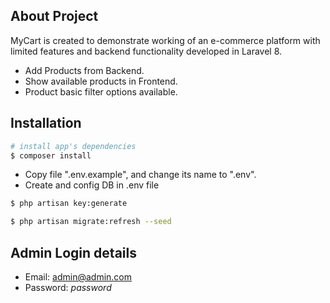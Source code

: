 ## About Project

MyCart is created to demonstrate working of an e-commerce platform with limited features and backend functionality developed in Laravel 8.

- Add Products from Backend.
- Show available products in Frontend.
- Product basic filter options available.

## Installation

``` bash
# install app's dependencies
$ composer install

```
- Copy file ".env.example", and change its name to ".env".
- Create and config DB in .env file

``` bash
$ php artisan key:generate

$ php artisan migrate:refresh --seed

```
## Admin Login details

- Email: admin@admin.com
- Password: _password_
